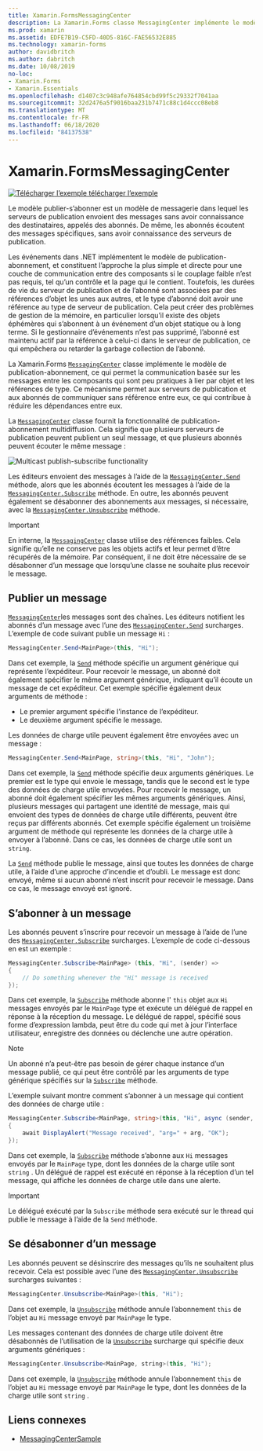 ```yaml
---
title: Xamarin.FormsMessagingCenter
description: La Xamarin.Forms classe MessagingCenter implémente le modèle publication-abonnement, ce qui permet la communication basée sur les messages entre les composants qui sont peu pratiques à lier par objet et les références de type.
ms.prod: xamarin
ms.assetid: EDFE7B19-C5FD-40D5-816C-FAE56532E885
ms.technology: xamarin-forms
author: davidbritch
ms.author: dabritch
ms.date: 10/08/2019
no-loc:
- Xamarin.Forms
- Xamarin.Essentials
ms.openlocfilehash: d1407c3c948afe764854cbd99f5c29332f7041aa
ms.sourcegitcommit: 32d2476a5f9016baa231b7471c88c1d4ccc08eb8
ms.translationtype: MT
ms.contentlocale: fr-FR
ms.lasthandoff: 06/18/2020
ms.locfileid: "84137538"
---
```

# <a name="xamarinforms-messagingcenter"></a>Xamarin.FormsMessagingCenter

[![Télécharger ](~/media/shared/download.png) l’exemple télécharger l’exemple](https://docs.microsoft.com/samples/xamarin/xamarin-forms-samples/usingmessagingcenter)

Le modèle publier-s’abonner est un modèle de messagerie dans lequel les serveurs de publication envoient des messages sans avoir connaissance des destinataires, appelés des abonnés. De même, les abonnés écoutent des messages spécifiques, sans avoir connaissance des serveurs de publication.

Les événements dans .NET implémentent le modèle de publication-abonnement, et constituent l’approche la plus simple et directe pour une couche de communication entre des composants si le couplage faible n’est pas requis, tel qu’un contrôle et la page qui le contient. Toutefois, les durées de vie du serveur de publication et de l’abonné sont associées par des références d’objet les unes aux autres, et le type d’abonné doit avoir une référence au type de serveur de publication. Cela peut créer des problèmes de gestion de la mémoire, en particulier lorsqu’il existe des objets éphémères qui s’abonnent à un événement d’un objet statique ou à long terme. Si le gestionnaire d’événements n’est pas supprimé, l’abonné est maintenu actif par la référence à celui-ci dans le serveur de publication, ce qui empêchera ou retarder la garbage collection de l’abonné.

La Xamarin.Forms [`MessagingCenter`](xref:Xamarin.Forms.MessagingCenter) classe implémente le modèle de publication-abonnement, ce qui permet la communication basée sur les messages entre les composants qui sont peu pratiques à lier par objet et les références de type. Ce mécanisme permet aux serveurs de publication et aux abonnés de communiquer sans référence entre eux, ce qui contribue à réduire les dépendances entre eux.

La [`MessagingCenter`](xref:Xamarin.Forms.MessagingCenter) classe fournit la fonctionnalité de publication-abonnement multidiffusion. Cela signifie que plusieurs serveurs de publication peuvent publient un seul message, et que plusieurs abonnés peuvent écouter le même message :

![](messaging-center-images/messaging-center.png "Multicast publish-subscribe functionality")

Les éditeurs envoient des messages à l’aide de la [`MessagingCenter.Send`](xref:Xamarin.Forms.MessagingCenter.Send*) méthode, alors que les abonnés écoutent les messages à l’aide de la [`MessagingCenter.Subscribe`](xref:Xamarin.Forms.MessagingCenter.Subscribe*) méthode. En outre, les abonnés peuvent également se désabonner des abonnements aux messages, si nécessaire, avec la [`MessagingCenter.Unsubscribe`](xref:Xamarin.Forms.MessagingCenter.Unsubscribe*) méthode.

> [!IMPORTANT]
> En interne, la [`MessagingCenter`](xref:Xamarin.Forms.MessagingCenter) classe utilise des références faibles. Cela signifie qu’elle ne conserve pas les objets actifs et leur permet d’être récupérés de la mémoire. Par conséquent, il ne doit être nécessaire de se désabonner d’un message que lorsqu’une classe ne souhaite plus recevoir le message.

## <a name="publish-a-message"></a>Publier un message

[`MessagingCenter`](xref:Xamarin.Forms.MessagingCenter)les messages sont des chaînes. Les éditeurs notifient les abonnés d’un message avec l’une des [`MessagingCenter.Send`](xref:Xamarin.Forms.MessagingCenter.Send*) surcharges. L’exemple de code suivant publie un message `Hi` :

```csharp
MessagingCenter.Send<MainPage>(this, "Hi");
```

Dans cet exemple, la [`Send`](xref:Xamarin.Forms.MessagingCenter.Send*) méthode spécifie un argument générique qui représente l’expéditeur. Pour recevoir le message, un abonné doit également spécifier le même argument générique, indiquant qu’il écoute un message de cet expéditeur. Cet exemple spécifie également deux arguments de méthode :

- Le premier argument spécifie l’instance de l’expéditeur.
- Le deuxième argument spécifie le message.

Les données de charge utile peuvent également être envoyées avec un message :

```csharp
MessagingCenter.Send<MainPage, string>(this, "Hi", "John");
```

Dans cet exemple, la [`Send`](xref:Xamarin.Forms.MessagingCenter.Send*) méthode spécifie deux arguments génériques. Le premier est le type qui envoie le message, tandis que le second est le type des données de charge utile envoyées. Pour recevoir le message, un abonné doit également spécifier les mêmes arguments génériques. Ainsi, plusieurs messages qui partagent une identité de message, mais qui envoient des types de données de charge utile différents, peuvent être reçus par différents abonnés. Cet exemple spécifie également un troisième argument de méthode qui représente les données de la charge utile à envoyer à l’abonné. Dans ce cas, les données de charge utile sont un `string`.

La [`Send`](xref:Xamarin.Forms.MessagingCenter.Send*) méthode publie le message, ainsi que toutes les données de charge utile, à l’aide d’une approche d’incendie et d’oubli. Le message est donc envoyé, même si aucun abonné n’est inscrit pour recevoir le message. Dans ce cas, le message envoyé est ignoré.

## <a name="subscribe-to-a-message"></a>S’abonner à un message

Les abonnés peuvent s’inscrire pour recevoir un message à l’aide de l’une des [`MessagingCenter.Subscribe`](xref:Xamarin.Forms.MessagingCenter.Subscribe*) surcharges. L’exemple de code ci-dessous en est un exemple :

```csharp
MessagingCenter.Subscribe<MainPage> (this, "Hi", (sender) =>
{
    // Do something whenever the "Hi" message is received
});
```

Dans cet exemple, la [`Subscribe`](xref:Xamarin.Forms.MessagingCenter.Subscribe*) méthode abonne l' `this` objet aux `Hi` messages envoyés par le `MainPage` type et exécute un délégué de rappel en réponse à la réception du message. Le délégué de rappel, spécifié sous forme d’expression lambda, peut être du code qui met à jour l’interface utilisateur, enregistre des données ou déclenche une autre opération.

> [!NOTE]
> Un abonné n’a peut-être pas besoin de gérer chaque instance d’un message publié, ce qui peut être contrôlé par les arguments de type générique spécifiés sur la [`Subscribe`](xref:Xamarin.Forms.MessagingCenter.Subscribe*) méthode.

L’exemple suivant montre comment s’abonner à un message qui contient des données de charge utile :

```csharp
MessagingCenter.Subscribe<MainPage, string>(this, "Hi", async (sender, arg) =>
{
    await DisplayAlert("Message received", "arg=" + arg, "OK");
});
```

Dans cet exemple, la [`Subscribe`](xref:Xamarin.Forms.MessagingCenter.Subscribe*) méthode s’abonne aux `Hi` messages envoyés par le `MainPage` type, dont les données de la charge utile sont `string` . Un délégué de rappel est exécuté en réponse à la réception d’un tel message, qui affiche les données de charge utile dans une alerte.

> [!IMPORTANT]
> Le délégué exécuté par la `Subscribe` méthode sera exécuté sur le thread qui publie le message à l’aide de la `Send` méthode.

## <a name="unsubscribe-from-a-message"></a>Se désabonner d’un message

Les abonnés peuvent se désinscrire des messages qu’ils ne souhaitent plus recevoir. Cela est possible avec l’une des [`MessagingCenter.Unsubscribe`](xref:Xamarin.Forms.MessagingCenter.Unsubscribe*) surcharges suivantes :

```csharp
MessagingCenter.Unsubscribe<MainPage>(this, "Hi");
```

Dans cet exemple, la [`Unsubscribe`](xref:Xamarin.Forms.MessagingCenter.Unsubscribe*) méthode annule l’abonnement `this` de l’objet au `Hi` message envoyé par `MainPage` le type.

Les messages contenant des données de charge utile doivent être désabonnés de l’utilisation de la [`Unsubscribe`](xref:Xamarin.Forms.MessagingCenter.Unsubscribe*) surcharge qui spécifie deux arguments génériques :

```csharp
MessagingCenter.Unsubscribe<MainPage, string>(this, "Hi");
```

Dans cet exemple, la [`Unsubscribe`](xref:Xamarin.Forms.MessagingCenter.Unsubscribe*) méthode annule l’abonnement `this` de l’objet au `Hi` message envoyé par `MainPage` le type, dont les données de la charge utile sont `string` .

## <a name="related-links"></a>Liens connexes

- [MessagingCenterSample](https://docs.microsoft.com/samples/xamarin/xamarin-forms-samples/usingmessagingcenter)
